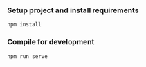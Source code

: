 ### Setup project and install requirements
```
npm install
```

### Compile for development
```
npm run serve
```
